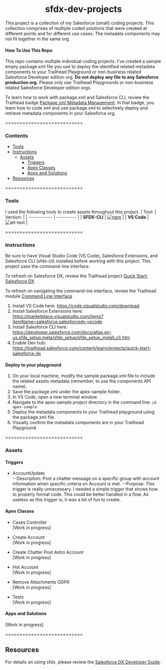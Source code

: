 <h1 align="center">sfdx-dev-projects</h1>
This project is a collection of my Salesforce (small) coding projects. This collection comprises of multiple coded solutions that were created at different points and for different use cases. The metadata components may not fit together in the same org.

#### How To Use This Repo

This repo contains multiple individual coding projects. I've created a sample empty package.xml file you use to deploy the identified related metadata components to your Trailhead Playground or non-business related Salesforce Developer edition org. <strong> Do not deploy any file to any Salesforce production org.</strong> Please only use Trailhead Playgrounds or non-business related Salesforce Developer edition orgs.

To learn how to work with package.xml and Salesforce CLI, review the Trailhead badge <a href="https://trailhead.salesforce.com/content/learn/modules/package-xml" target="_blank">Package.xml Metadata Management</a>. In that badge, you learn how to code xml and use package.xml to selectively deploy and retrieve metadata components in your Salesforce org.

===========================

### Contents

- [Tools](#tools)
- [Instructions](#instructions)
  - [Assets](#assets)
    - [Triggers](#triggers)
    - [Apex Classes](#apex-classes)
    - [Apps and Solutions](#apps-and-solutions)
- [Resources](#resources)
  
===========================

### Tools

I used the following tools to create assets throughout this project.
|  Tool:       |  Version:  |
| ------------ | ---------- |
| **SFDX-CLI** | [![npm](https://img.shields.io/npm/v/sfdx-cli.svg?label=Salesforce%20CLI&&color=lightblue&logo=Salesforce&style=for-the-badge)](https://developer.salesforce.com/tools/sfdxcli)  |
| **VS Code**  | ![alt-text](https://img.shields.io/badge/VS_CODE-1.51.1-BrightGreen?style=Popout&logo=Visual-Studio-Code) |

===========================
### Instructions
Be sure to have Visual Studio Code (VS Code), Salesforce Extensions, and Salesforce CLI (sfdx-cli) installed before working with this project. This project uses the command-line interface.

To refresh on Salesforce DX, review the Trailhead project <a href="https://trailhead.salesforce.com/content/learn/projects/quick-start-salesforce-dx" target="_blank">Quick Start: Salesforce DX</a>

To refresh on navigating the command-ine interface, review the Trailhead module <a href="https://trailhead.salesforce.com/en/content/learn/modules/cli-basics" target="_blank">Command Line Interface</a>

1. Install VS Code here: https://code.visualstudio.com/download
2. Install Salesforce Extensions here: https://marketplace.visualstudio.com/items?itemName=salesforce.salesforcedx-vscode
3. Install Salesforce CLI here: https://developer.salesforce.com/docs/atlas.en-us.sfdx_setup.meta/sfdx_setup/sfdx_setup_install_cli.htm
4. Enable Dev hub: https://trailhead.salesforce.com/content/learn/projects/quick-start-salesforce-dx

#### Deploy to your playground
1. On your local machine, modify the sample package.xml file to include the related assets metadata (remember, to use the components API name).
2. Save the package.xml under the apex-sample folder. 
3. In VS Code, open a new terminal window.  
4. Navigate to the apex-sample project directory in the command line:
<code>cd apex-sample</code>
5. Deploy the metadata components to your Trailhead playground using the package.xml file.
<code></code>
6. Visually confirm the metadata components are in your Trailhead Playground.

===========================
### Assets

#### Triggers

* AccountUpdate </br>
--Description: Post a chatter message on a specific group with account information when specific criteria on Account is met.
--Purpose: This trigger is really unnecessary. I needed a simple trigger that shows how to properly format code. This could be better handled in a flow. As useless as this trigger is, it was a bit of fun to create.

#### Apex Classes

* Cases Controller </br>
[Work in progress]

* Create Account </br>
[Work in progress]

* Create Chatter Post Astro Account </br>
[Work in progress]

* Hot Account </br>
[Work in progress]

* Remove Attachments GDPR </br>
[Work in progress]

* Tests </br>
[Work in progress]

#### Apps and Solutions

[Work in progress]

===========================

## Resources

For details on using sfdx, please review the [Salesforce DX Developer Guide](https://developer.salesforce.com/docs/atlas.en-us.sfdx_dev.meta/sfdx_dev).